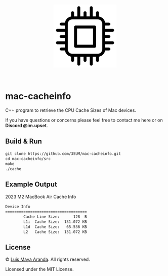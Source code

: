 <br>

<p align="center">
<a href="https://github.com/3SUM"><img width="200" src="./logo/cache.png" alt="cache logo"></a>
</p>

<br>

# mac-cacheinfo

C++ program to retrieve the CPU Cache Sizes of Mac devices.

If you have questions or concerns please feel free to contact me here or on **Discord @im.upset**.

## Build & Run

```
git clone https://github.com/3SUM/mac-cacheinfo.git
cd mac-cacheinfo/src
make
./cache
```

## Example Output

2023 M2 MacBook Air Cache Info

```
Device Info
====================================
	    Cache Line Size:      128  B
	    L1i  Cache Size:  131.072 KB
	    L1d  Cache Size:   65.536 KB
	    L2   Cache Size:  131.072 KB
```

## License

&copy; [Luis Maya Aranda](https://github.com/3SUM). All rights reserved.

Licensed under the MIT License.
